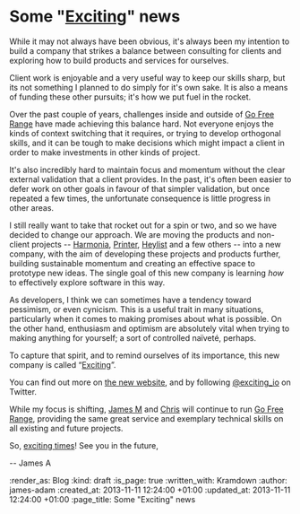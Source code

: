 Some "[Exciting][exciting.io]" news
=======

While it may not always have been obvious, it's always been my intention to build a company that strikes a balance between consulting for clients and exploring how to build products and services for ourselves.

Client work is enjoyable and a very useful way to keep our skills sharp, but its not something I planned to do simply for it's own sake. It is also a means of funding these other pursuits; it's how we put fuel in the rocket.

Over the past couple of years, challenges inside and outside of [Go Free Range](/) have made achieving this balance hard. Not everyone enjoys the kinds of context switching that it requires,  or trying to develop orthogonal skills, and it can be tough to make decisions which might impact a client in order to make investments in other kinds of project.

It's also incredibly hard to maintain focus and momentum without the clear external validation that a client provides. In the past, it's often been easier to defer work on other goals in favour of that simpler validation, but once repeated a few times, the unfortunate consequence is little progress in other areas.

I still really want to take that rocket out for a spin or two, and so we have decided to change our approach. We are moving the products and non-client projects -- [Harmonia][], [Printer][], [Heylist][] and a few others -- into a new company, with the aim of developing these projects and products further, building sustainable momentum and creating an effective space to prototype new ideas. The single goal of this new company is learning *how* to effectively explore software in this way.

As developers, I think we can sometimes have a tendency toward pessimism, or even cynicism. This is a useful trait in many situations, particularly when it comes to making promises about what is possible. On the other hand, enthusiasm and optimism are absolutely vital when trying to making anything for yourself; a sort of controlled naïveté, perhaps.

To capture that spirit, and to remind ourselves of its importance, this new company is called “[Exciting][exciting.io]”.

You can find out more on [the new website][exciting.io], and by following [@exciting_io][twitter] on Twitter.

While my focus is shifting, [James M](/james-mead) and [Chris](/chris-roos) will continue to run [Go Free Range](/), providing the same great service and exemplary technical skills on all existing and future projects.

So, [exciting times][exciting.io]! See you in the future,

-- James A

[Harmonia]: https://harmonia.io
[Printer]: http://printer.exciting.io
[Heylist]: http://heyli.st
[exciting.io]: http://exciting.io
[twitter]: https://twitter.com/exciting_io

:render_as: Blog
:kind: draft
:is_page: true
:written_with: Kramdown
:author: james-adam
:created_at: 2013-11-11 12:24:00 +01:00
:updated_at: 2013-11-11 12:24:00 +01:00
:page_title: Some "Exciting" news
